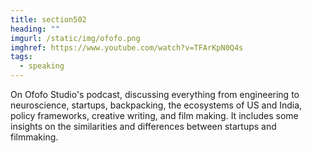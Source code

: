 ```yaml
---
title: section502
heading: ""
imgurl: /static/img/ofofo.png
imghref: https://www.youtube.com/watch?v=TFArKpN0Q4s
tags:
  - speaking
---
```

On﻿ Ofofo Studio's podcast, discussing everything from engineering to neuroscience, startups, backpacking, the ecosystems of US and India, policy frameworks, creative writing, and film making. It includes some insights on the similarities and differences between startups and filmmaking.